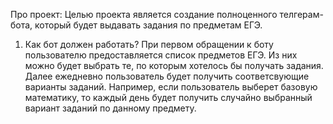 Про проект:
Целью проекта является создание полноценного телгерам-бота, который будет выдавать задания по предметам ЕГЭ.
1. Как бот должен работать?
При первом обращении к боту пользователю предоставляется список предметов ЕГЭ. Из них можно будет выбрать те, по которым хотелось бы получать задания. Далее ежедневно пользователь будет получить соответсвующие варианты заданий. Например, если пользователь выберет базовую математику, то каждый день будет получить случайно выбранный вариант заданий по данному предмету. 

